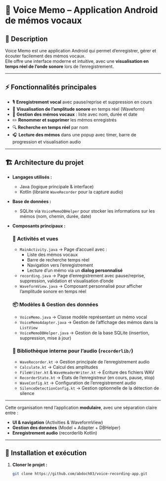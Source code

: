 # 🎤 Voice Memo – Application Android de mémos vocaux

## 📌 Description
Voice Memo est une application Android qui permet d’enregistrer, gérer et écouter facilement des mémos vocaux.  
Elle offre une interface moderne et intuitive, avec une **visualisation en temps réel de l’onde sonore** lors de l’enregistrement.

---

## ⚡ Fonctionnalités principales
- 🎙️ **Enregistrement vocal** avec pause/reprise et suppression en cours  
- 🌊 **Visualisation de l’amplitude sonore** en temps réel (Waveform)  
- 📂 **Gestion des mémos vocaux** : liste avec nom, durée et date  
- ✏️ **Renommer et supprimer** les mémos enregistrés  
- 🔍 **Recherche en temps réel** par nom  
- 🎧 **Lecture des mémos** dans une popup avec timer, barre de progression et visualisation audio  

---

## 🏗️ Architecture du projet

- **Langages utilisés :**
  - Java (logique principale & interface)
  - Kotlin (librairie `WaveRecorder` pour la capture audio)

- **Base de données :**
  - SQLite via `VoiceMemoDBHelper` pour stocker les informations sur les mémos (nom, chemin, durée, date)

- **Composants principaux :**
  ### 📱 Activités et vues
  - `MainActivity.java` → Page d’accueil avec :
    - Liste des mémos vocaux
    - Barre de recherche temps réel
    - Navigation vers l’enregistrement
    - Lecture d’un mémo via un **dialog personnalisé**
  - `recording.java` → Page d’enregistrement avec pause/reprise, suppression, validation et visualisation d’onde
  - `WaveformView.java` → Composant personnalisé pour afficher l’amplitude sonore en temps réel

  ### 📦 Modèles & Gestion des données
  - `VoiceMemo.java` → Classe modèle représentant un mémo vocal
  - `VoiceMemoAdapter.java` → Gestion de l’affichage des mémos dans la `ListView`
  - `VoiceMemoDBHelper.java` → Gestion de la base SQLite (insertion, suppression, mise à jour)

  ### 🎵 Bibliothèque interne pour l’audio (`recorderlib/`)
  - `WaveRecorder.kt` → Gestion principale de l’enregistrement audio
  - `Calculate.kt` → Calcul des amplitudes
  - `FileWriter.kt` & `WaveHeaderWriter.kt` → Écriture des fichiers WAV
  - `RecorderState.kt` → États de l’enregistreur (en cours, pause, stop)
  - `WaveConfig.kt` → Configuration de l’enregistrement audio
  - `SilenceDetectionConfig.kt` → Gestion optionnelle de la détection de silence

---

Cette organisation rend l’application **modulaire**, avec une séparation claire entre :  
- **UI & navigation** (Activities & WaveformView)  
- **Gestion des données** (Model + Adapter + DBHelper)  
- **Enregistrement audio** (recorderlib Kotlin)

---

## 📲 Installation et exécution
1. **Cloner le projet :**
   ```bash
   git clone https://github.com/abdoch03/voice-recording-app.git
